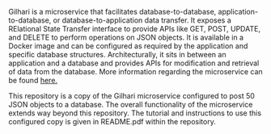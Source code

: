 Gilhari is a microservice that facilitates database-to-database, application-to-database, or database-to-application data transfer. It exposes a RElational State Transfer interface to provide APIs like GET, POST, UPDATE, and DELETE to perform operations on JSON objects. It is available in a Docker image and can be configured as required by the application and specific database structures. Architecturally, it sits in between an application and a database and provides APIs for modification and retrieval of data from the database. More information regarding the microservice can be found [here.](https://www.softwaretree.com/v1/products/gilhari/gilhari_introduction.php)

This repository is a copy of the Gilhari microservice configured to post 50 JSON objects to a database. The overall functionality of the microservice extends way beyond this repository. The tutorial and instructions to use this configured copy is given in README.pdf within the repository. 
